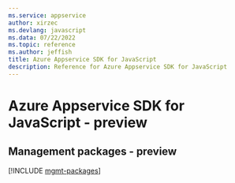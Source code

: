 ```yaml
---
ms.service: appservice
author: xirzec
ms.devlang: javascript
ms.data: 07/22/2022
ms.topic: reference
ms.author: jeffish
title: Azure Appservice SDK for JavaScript
description: Reference for Azure Appservice SDK for JavaScript
---
```

# Azure Appservice SDK for JavaScript - preview

## Management packages - preview
[!INCLUDE [mgmt-packages](appservice-mgmt-index.md)]

